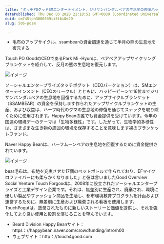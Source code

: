 ```yaml
---
title: "タッチPOグッドSMエンターテイメント、ジリサンバンダルベアの生息地の修復ハッピービーンキャンペーン"
datePublished: Thu Dec 03 2020 21:18:51 GMT+0000 (Coordinated Universal Time)
cuid: cm745tph3000309ii5tbi8e29
slug: 506-posm

---
```



- 毛布のアップサイクル、ssambearの資金調達を通じて半月の熊の生息地を復元する

Touch PO GoodのCEOであるPark Mi -Hyunは、ベアベアアップサイクリングブランケットを紹介して、反月の熊の生息地を復元します。

![イメージ](https://cdn.hashnode.com/res/hashnode/image/upload/v1739500730182/84c6e68e-7092-41e9-a264-d4edaeb1c449.jpeg)

ソーシャルエンタープライズタッチポグット（CEOパークミョン）は、SMエンターテインメント（CEOのリークル）とともに、ハッピービーンで16位までジリザンバンダルベアの生息地を回復するために、アップサイクルブランケット（SSAMBEAR）の資金を保持します作られたアップサイクルブランケットの生産、および収益は、ハーフ時代のクマの生息地の修復を通じてスナックを取り除くために使用されます。Happy Beanの誰でも資金提供を受けています。今年の国連の環境デーのテーマは「生物多様性」です。したがって、生物学的多様性は、さまざまな生き物の周囲の環境を保存することを意味します裸のブランケットファンド。

Naver Happy Beanは、ハーフムーンベアの生息地を回復するために資金提供されています。

![イメージ](https://cdn.hashnode.com/res/hashnode/image/upload/v1739500732231/efde46b4-efd7-4fb3-a9a9-d254c9b0f200.jpeg)

bear毛布は、布地を充実させた17個のペットボトルで作られており、EFマイクロファイバーにも柔らかくなりました」と彼は言いましたGood Overview Social Venture Touch Forgoodは、2008年に設立されたソーシャルエンタープライズと工業デザイン企業です。それは、無差別に生産され、廃棄され、環境に優しい製品やファッション商品を生活し、都市環境教育プログラムを計画および運営するために、無差別に生産および廃棄される看板を使用します。TouchPogutは、放棄されたものに新しいストーリーと価値を提供し、それを強化してより良い使用と役割を演じることを望んでいます。

- Beard Division Happy Beanサイト：https：//happybean.naver.com/crowdfunding/intro/h00
- ウェブサイト：http：//touch4good.com